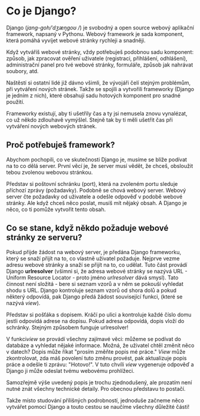# Co je Django?

Django (*jang-goh/ˈdʒæŋɡoʊ /*) je svobodný a open source webový aplikační framework, napsaný v Pythonu. Webový framework je sada komponent, která pomáhá vyvíjet webové stránky rychleji a snadněji.

Když vytváříš webové stránky, vždy potřebuješ podobnou sadu komponent: způsob, jak zpracovat ověření uživatele (registraci, přihlášení, odhlášení), administrační panel pro tvé webové stránky, formuláře, způsob jak nahrávat soubory, atd.

Naštěstí si ostatní lidé již dávno všimli, že vývojáři čelí stejným problémům, při vytváření nových stránek. Takže se spojili a vytvořili frameworky (Django je jedním z nich), které obsahují sadu hotových komponent pro snadné použití.

Frameworky existují, aby ti ušetřily čas a ty jsi nemusela znovu vynalézat, co už někdo zdlouhavě vymýšlel. Stejně tak by ti měli ušetřit čas při vytváření nových webových stránek.

## Proč potřebuješ framework?

Abychom pochopili, co ve skutečnosti Django je, musíme se blíže podívat na to co dělá server. První věcí je, že server musí vědět, že chceš, obsloužit tebou zvolenou webovou stránkou.

Představ si poštovní schránku (port), která na zvoleném portu sleduje příchozí zprávy (požadavky). Podobně se chová webový server. Webový server čte požadavky od uživatele a odešle odpověď v podobě webové stránky. Ale když chceš něco poslat, musíš mít nějaký obsah. A Django je něco, co ti pomůže vytvořit tento obsah.

## Co se stane, když někdo požaduje webové stránky ze serveru?

Pokud přijde žádost na webový server, je předána Django frameworku, který se snaží přijít na to, co vlastně uživatel požaduje. Nejprve vezme adresu webové stránky a snaží se přijít na to, co udělat. Tuto část provádí Django **urlresolver** (všimni si, že adresa webové stránky se nazývá URL - Uniform Resource Locator - proto jméno *urlresolver* dává smysl). Tato činnost není složitá - bere si seznam vzorů a v něm se pokouší vyhledat shodu s URL. Django kontroluje seznam vzorů od shora dolů a pokud některý odpovídá, pak Django předá žádost související funkci, (které se nazývá *view*).

Představ si pošťáka s dopisem. Kráčí po ulici a kontroluje každé číslo domu jestli odpovídá adrese na dopisu. Pokud adresa odpovídá, dopis vloží do schránky. Stejným způsobem funguje urlresolver!

V funkci*view* se provádí všechny zajímavé věci: můžeme se podívat do databáze a vyhledat nějaké informace. Možná, že uživatel chtěl změnit něco v datech? Dopis může říkat "prosím změňte popis mé práce." *View* může zkontrolovat, zda máš povolení tuto změnu provést, pak aktualizuje popis práce a odešle ti zprávu: "Hotovo!". V tuto chvíli *view* vygeneruje odpověď a Django ji může odeslat tvému webovému prohlížeci.

Samozřejmě výše uvedený popis je trochu zjednodušený, ale prozatím není nutné znát všechny technické detaily. Pro obecnou představu to postačí.

Takže místo studování přílišných podrobností, jednoduše začneme něco vytvářet pomocí Django a touto cestou se naučíme všechny důležité části!
